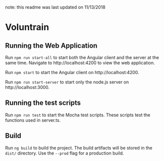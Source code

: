 note: this readme was last updated on 11/13/2018

# Voluntrain

## Running the Web Application

Run `npm run start-all` to start both the Angular client and the server at the same time. Navigate to http://localhost:4200 to view the web application.

Run `npm start` to start the Angular client on http://localhost:4200. 

Run `npm run start-server` to start only the node.js server on http://localhost:3000. 

## Running the test scripts

Run `npm run test` to start the Mocha test scripts. These scripts test the functions used in server.ts.

## Build

Run `ng build` to build the project. The build artifacts will be stored in the `dist/` directory. Use the `--prod` flag for a production build.

